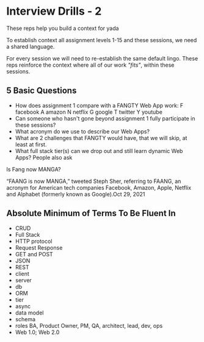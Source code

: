 # Interview Drills - 2

These reps help you build a context for yada

To establish context all assignment levels 1-15 and these sessions, we need a shared language.

For every session we will need to re-establish the same default lingo. These reps reinforce the context where all of our work _"fits"_, within these sessions.

## 5 Basic Questions

- How does assignment 1 compare with a FANGTY Web App work:
  F facebook
  A amazon
  N netflix
  G google
  T twitter
  Y youtube
- Can someone who hasn't gone beyond assignment 1 fully participate in these sessions?
- What acronym do we use to describe our Web Apps?
- What are 2 challenges that FANGTY would have, that we will skip, at least at first.
- What full stack tier(s) can we drop out and still learn dynamic Web Apps?
People also ask

Is Fang now MANGA?

“FAANG is now MANGA,” tweeted Steph Sher, referring to FAANG, an acronym for American tech companies Facebook, Amazon, Apple, Netflix and Alphabet (formerly known as Google).Oct 29, 2021

## Absolute Minimum of Terms To Be Fluent In

- CRUD
- Full Stack
- HTTP protocol
- Request Response
- GET and POST
- JSON
- REST
- client
- server
- db
- ORM
- tier
- async
- data model
- schema
- roles BA, Product Owner, PM, QA, architect, lead, dev, ops
- Web 1.0; Web 2.0